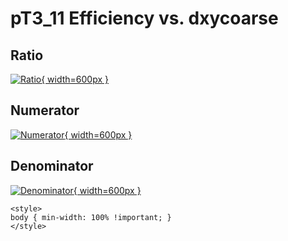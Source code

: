 # pT3_11 Efficiency vs. dxycoarse

## Ratio

[![Ratio](../mtv/var/pT3_11_eff_dxycoarse.png){ width=600px }](../mtv/var/pT3_11_eff_dxycoarse.pdf)

## Numerator

[![Numerator](../mtv/num/pT3_11_eff_dxycoarse_num.png){ width=600px }](../mtv/num/pT3_11_eff_dxycoarse_num.pdf)

## Denominator

[![Denominator](../mtv/den/pT3_11_eff_dxycoarse_den.png){ width=600px }](../mtv/den/pT3_11_eff_dxycoarse_den.pdf)


``` {=html}
<style>
body { min-width: 100% !important; }
</style>
```

